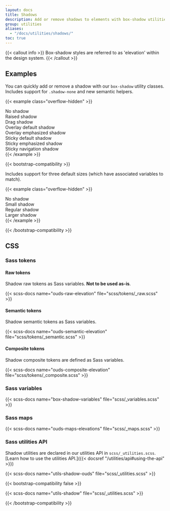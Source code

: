 ```yaml
---
layout: docs
title: Shadows
description: Add or remove shadows to elements with box-shadow utilities.
group: utilities
aliases:
  - "/docs/utilities/shadows/"
toc: true
---
```


{{< callout info >}}
Box-shadow styles are referred to as 'elevation' within the design system.
{{< /callout >}}

## Examples

<!-- While shadows on components are disabled by default in OUDS Web and can be enabled via `$enable-shadows`, -->
You can <!--also -->quickly add or remove a shadow with our `box-shadow` utility classes. Includes support for `.shadow-none` and new semantic helpers.

{{< example class="overflow-hidden" >}}
<div class="shadow-none p-tall mb-huge bg-body-tertiary">No shadow</div>
<div class="shadow-raised p-tall mb-huge bg-body-tertiary">Raised shadow</div>
<div class="shadow-drag p-tall mb-huge bg-body-tertiary">Drag shadow</div>
<div class="shadow-overlay-default p-tall mb-huge bg-body-tertiary">Overlay default shadow</div>
<div class="shadow-overlay-emphasized p-tall mb-huge bg-body-tertiary">Overlay emphasized shadow</div>
<div class="shadow-sticky-default p-tall mb-huge bg-body-tertiary">Sticky default shadow</div>
<div class="shadow-sticky-emphasized p-tall mb-huge bg-body-tertiary">Sticky emphasized shadow</div>
<div class="shadow-sticky-navigation-scrolled p-tall mb-huge bg-body-tertiary">Sticky navigation shadow</div>
{{< /example >}}

{{< bootstrap-compatibility >}}

Includes support for three default sizes (which have associated variables to match).

{{< example class="overflow-hidden" >}}
<div class="shadow-none p-3 mb-5 bg-body-tertiary">No shadow</div>
<div class="shadow-sm p-3 mb-5 bg-body-tertiary">Small shadow</div>
<div class="shadow p-3 mb-5 bg-body-tertiary">Regular shadow</div>
<div class="shadow-lg p-3 mb-5 bg-body-tertiary">Larger shadow</div>
{{< /example >}}

{{< /bootstrap-compatibility >}}

## CSS

### Sass tokens

#### Raw tokens

Shadow raw tokens as Sass variables. **Not to be used as-is**.

{{< scss-docs name="ouds-raw-elevation" file="scss/tokens/_raw.scss" >}}

#### Semantic tokens

Shadow semantic tokens as Sass variables.

{{< scss-docs name="ouds-semantic-elevation" file="scss/tokens/_semantic.scss" >}}

#### Composite tokens

Shadow composite tokens are defined as Sass variables.

{{< scss-docs name="ouds-composite-elevation" file="scss/tokens/_composite.scss" >}}

### Sass variables

{{< scss-docs name="box-shadow-variables" file="scss/_variables.scss" >}}

### Sass maps

{{< scss-docs name="ouds-maps-elevations" file="scss/_maps.scss" >}}

### Sass utilities API

Shadow utilities are declared in our utilities API in `scss/_utilities.scss`. [Learn how to use the utilities API.]({{< docsref "/utilities/api#using-the-api" >}})

{{< scss-docs name="utils-shadow-ouds" file="scss/_utilities.scss" >}}

{{< bootstrap-compatibility false >}}

{{< scss-docs name="utils-shadow" file="scss/_utilities.scss" >}}

{{< /bootstrap-compatibility >}}
